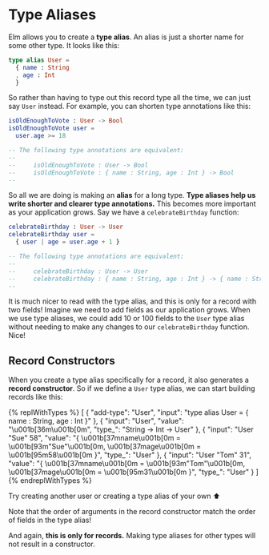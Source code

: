 # Type Aliases

Elm allows you to create a **type alias**. An alias is just a shorter name for some other type. It looks like this:

```elm
type alias User =
  { name : String
  , age : Int
  }
```

So rather than having to type out this record type all the time, we can just say `User` instead. For example, you can shorten type annotations like this:

```elm
isOldEnoughToVote : User -> Bool
isOldEnoughToVote user =
  user.age >= 18

-- The following type annotations are equivalent:
--
--     isOldEnoughToVote : User -> Bool
--     isOldEnoughToVote : { name : String, age : Int } -> Bool
--
```

So all we are doing is making an **alias** for a long type. **Type aliases help us write shorter and clearer type annotations.** This becomes more important as your application grows. Say we have a `celebrateBirthday` function:

```elm
celebrateBirthday : User -> User
celebrateBirthday user =
  { user | age = user.age + 1 }

-- The following type annotations are equivalent:
--
--     celebrateBirthday : User -> User
--     celebrateBirthday : { name : String, age : Int } -> { name : String, age : Int }
--
```

It is much nicer to read with the type alias, and this is only for a record with two fields! Imagine we need to add fields as our application grows. When we use type aliases, we could add 10 or 100 fields to the `User` type alias without needing to make any changes to our `celebrateBirthday` function. Nice!


## Record Constructors

When you create a type alias specifically for a record, it also generates a **record constructor**. So if we define a `User` type alias, we can start building records like this:

{% replWithTypes %}
[
	{
		"add-type": "User",
		"input": "type alias User = { name : String, age : Int }"
	},
	{
		"input": "User",
		"value": "\u001b[36m<function>\u001b[0m",
		"type_": "String -> Int -> User"
	},
	{
		"input": "User \"Sue\" 58",
		"value": "{ \u001b[37mname\u001b[0m = \u001b[93m\"Sue\"\u001b[0m, \u001b[37mage\u001b[0m = \u001b[95m58\u001b[0m }",
		"type_": "User"
	},
	{
		"input": "User \"Tom\" 31",
		"value": "{ \u001b[37mname\u001b[0m = \u001b[93m\"Tom\"\u001b[0m, \u001b[37mage\u001b[0m = \u001b[95m31\u001b[0m }",
		"type_": "User"
	}
]
{% endreplWithTypes %}

Try creating another user or creating a type alias of your own ⬆️

Note that the order of arguments in the record constructor match the order of fields in the type alias!

And again, **this is only for records.** Making type aliases for other types will not result in a constructor.
